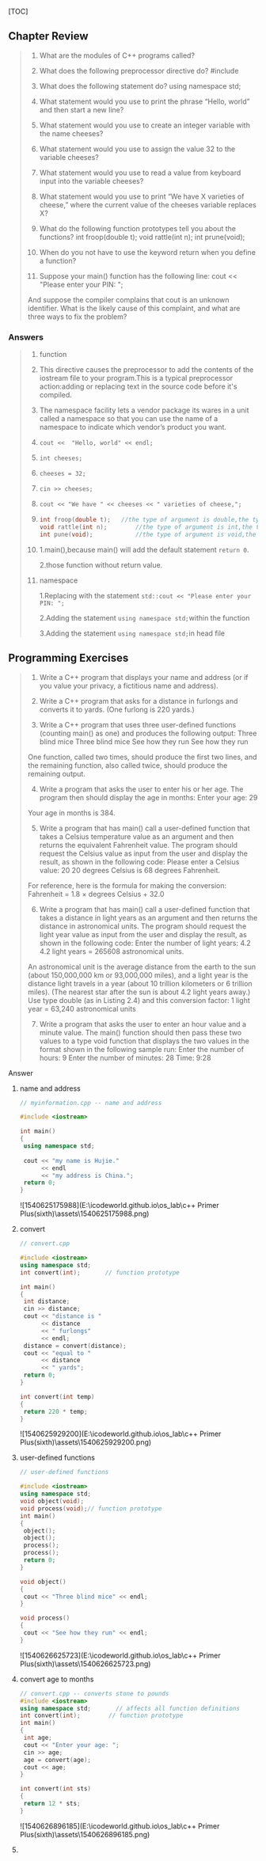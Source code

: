 [TOC]

## Chapter Review

> 1. What are the modules of C++ programs called?
> 2. What does the following preprocessor directive do?
>     #include <iostream>
>
> 3. What does the following statement do?
>     using namespace std;
>
> 4. What statement would you use to print the phrase “Hello, world” and then start a new line?
> 5. What statement would you use to create an integer variable with the name cheeses?
> 6. What statement would you use to assign the value 32 to the variable cheeses?
> 7. What statement would you use to read a value from keyboard input into the variable cheeses?
> 8. What statement would you use to print “We have X varieties of cheese,” where the current value of the cheeses variable replaces X?
> 9. What do the following function prototypes tell you about the functions?
>     int froop(double t);
>     void rattle(int n);
>     int prune(void);
>
> 10. When do you not have to use the keyword return when you define a function?
> 11. Suppose your main() function has the following line:
>     cout << "Please enter your PIN: ";
>
> And suppose the compiler complains that cout is an unknown identifier. What is the likely cause of this complaint, and what are three ways to fix the problem?

### Answers

> 1. function
>
> 2. This directive causes the preprocessor to add the contents of  the iostream file to your program.This is a typical preprocessor action:adding or replacing text in the source code before it's compiled.
>
> 3. The namespace facility lets a vendor
>    package its wares in a unit called a namespace so that you can use the name of a namespace
>    to indicate which vendor’s product you want. 
>
> 4. `cout <<  "Hello, world" << endl;`
>
> 5. `int cheeses;`
>
> 6. `cheeses = 32;`
>
> 7. `cin >> cheeses;`
>
> 8. `cout << "We have " << cheeses << " varieties of cheese,";`
>
> 9. ```c++
>    int froop(double t);	//the type of argument is double,the type of return is int 
>    void rattle(int n);		//the type of argument is int,the type of return is void 
>    int pune(void);			//the type of argument is void,the type of return is int
>    ```
>
> 10. 1.main(),because main() will add the  default statement `return 0`.
>
>     2.those function without return value.
>
> 11. namespace
>
>     1.Replacing with the statement `std::cout << "Please enter your PIN: ";`
>
>     2.Adding the statement `using namespace std;`within the function 
>
>     3.Adding the statement `using namespace std;`in head file

## Programming Exercises

> 1. Write a C++ program that displays your name and address (or if you value your privacy, a fictitious name and address).
>
> 2. Write a C++ program that asks for a distance in furlongs and converts it to yards. (One furlong is 220 yards.)
>
> 3. Write a C++ program that uses three user-defined functions (counting main() as one) and produces the following output:
>     Three blind mice
>     Three blind mice
>     See how they run
>     See how they run
>
>   One function, called two times, should produce the first two lines, and the remaining function, also called twice, should produce the remaining output.
>
> 4. Write a program that asks the user to enter his or her age. The program then should display the age in months:
>     Enter your age: 29
>
>   Your age in months is 384.
>
> 5. Write a program that has main() call a user-defined function that takes a Celsius temperature value as an argument and then returns the equivalent Fahrenheit value. The program should request the Celsius value as input from the user and display the result, as shown in the following code:
>     Please enter a Celsius value: 20
>     20 degrees Celsius is 68 degrees Fahrenheit.
>
>   For reference, here is the formula for making the conversion:
>   Fahrenheit = 1.8 × degrees Celsius + 32.0
>
> 6. Write a program that has main() call a user-defined function that takes a distance in light years as an argument and then returns the distance in astronomical units. The program should request the light year value as input from the user and display the result, as shown in the following code:
>     Enter the number of light years: 4.2
>     4.2 light years = 265608 astronomical units.
>
>   An astronomical unit is the average distance from the earth to the sun (about 150,000,000 km or 93,000,000 miles), and a light year is the distance light travels in a year (about 10 trillion kilometers or 6 trillion miles). (The nearest star after the sun is about 4.2 light years away.) Use type double (as in Listing 2.4) and this conversion factor:
>   1 light year = 63,240 astronomical units
>
> 7. Write a program that asks the user to enter an hour value and a minute value. The main() function should then pass these two values to a type void function that displays the two values in the format shown in the following sample run:
>     Enter the number of hours: 9
>     Enter the number of minutes: 28
>     Time: 9:28

Answer

1. name and address

   ```c++
   // myinformation.cpp -- name and address
   
   #include <iostream>
   
   int main()
   {
   	using namespace std;
   	
   	cout << "my name is Hujie."
   		 << endl
   		 << "my address is China.";
   	return 0;
   }
   ```

   ![1540625175988](E:\icodeworld.github.io\os_lab\c++ Primer Plus(sixth)\assets\1540625175988.png)

2. convert

   ```c++
   // convert.cpp
   
   #include <iostream>
   using namespace std;
   int convert(int);       // function prototype
   
   int main()
   {
   	int distance;
   	cin >> distance;
   	cout << "distance is "
   		 << distance
   		 << " furlongs"
   		 << endl;
   	distance = convert(distance);
   	cout << "equal to "
   		 << distance
   		 << " yards";
   	return 0;
   }
   
   int convert(int temp)
   {
   	return 220 * temp;
   }
   ```

   ![1540625929200](E:\icodeworld.github.io\os_lab\c++ Primer Plus(sixth)\assets\1540625929200.png)

3. user-defined functions

   ```c++
   // user-defined functions
   
   #include <iostream>
   using namespace std;
   void object(void);
   void process(void);// function prototype
   int main()
   {
   	object();
   	object();
   	process();
   	process();
   	return 0;
   }
   
   void object()
   {
   	cout << "Three blind mice" << endl;
   }
   
   void process()
   {
   	cout << "See how they run" << endl;
   }
   ```

   ![1540626625723](E:\icodeworld.github.io\os_lab\c++ Primer Plus(sixth)\assets\1540626625723.png)

4. convert age to months

   ```c++
   // convert.cpp -- converts stone to pounds
   #include <iostream>
   using namespace std;       // affects all function definitions
   int convert(int);        // function prototype
   int main()
   {
   	int age;
   	cout << "Enter your age: ";
   	cin >> age;
   	age = convert(age);
   	cout << age;
   }
   
   int convert(int sts)
   {
   	return 12 * sts;
   }
   ```

   ![1540626896185](E:\icodeworld.github.io\os_lab\c++ Primer Plus(sixth)\assets\1540626896185.png)

5. 